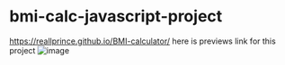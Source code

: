 # bmi-calc-javascript-project
 https://reallprince.github.io/BMI-calculator/  here is previews link for this project
![image](https://user-images.githubusercontent.com/76416693/155087391-e1d1f785-24a6-4cba-a91a-3e99006034b3.png)
